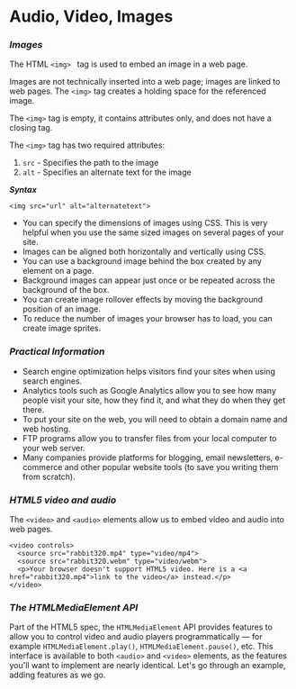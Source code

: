# Audio, Video, Images

### ***Images*** 
The HTML ```<img> ``` tag is used to embed an image in a web page.

Images are not technically inserted into a web page; images are linked to web pages. The ```<img>``` tag creates a holding space for the referenced image.

The ```<img>```  tag is empty, it contains attributes only, and does not have a closing tag.

The ```<img>``` tag has two required attributes:

1. ```src``` - Specifies the path to the image
2. ```alt``` - Specifies an alternate text for the image

***Syntax***
```
<img src="url" alt="alternatetext">
```

- You can specify the dimensions of images using CSS. This is very helpful when you use the same sized images on several pages of your site.
- Images can be aligned both horizontally and vertically using CSS.
- You can use a background image behind the box created by any element on a page.
- Background images can appear just once or be repeated across the background of the box.
- You can create image rollover effects by moving the background position of an image.
- To reduce the number of images your browser has to load, you can create image sprites.

### ***Practical Information***

- Search engine optimization helps visitors find your sites when using search engines.
- Analytics tools such as Google Analytics allow you to see how many people visit your site, how they find it, and what they do when they get there.
- To put your site on the web, you will need to obtain a domain name and web hosting.
- FTP programs allow you to transfer files from your local computer to your web server.
- Many companies provide platforms for blogging, email newsletters, e-commerce and other popular website tools (to save you writing them from scratch).

### ***HTML5 video and audio***

The ```<video>``` and ```<audio>``` elements allow us to embed video and audio into web pages. 
```
<video controls>
  <source src="rabbit320.mp4" type="video/mp4">
  <source src="rabbit320.webm" type="video/webm">
  <p>Your browser doesn't support HTML5 video. Here is a <a href="rabbit320.mp4">link to the video</a> instead.</p>
</video>
```

### ***The HTMLMediaElement API***
Part of the HTML5 spec, the ```HTMLMediaElement``` API provides features to allow you to control video and audio players programmatically — for example ```HTMLMediaElement.play()```, ```HTMLMediaElement.pause()```, etc. This interface is available to both ```<audio>``` and ```<video>``` elements, as the features you'll want to implement are nearly identical. Let's go through an example, adding features as we go.